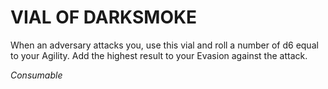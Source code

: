 ﻿---
tags:
  - Item
  - Consumable
name: 'VIAL OF DARKSMOKE'
description: 'When an adversary attacks you, use this vial and roll a number of d6 equal to your Agility. Add the highest result to your Evasion against the attack.'
---

# VIAL OF DARKSMOKE

When an adversary attacks you, use this vial and roll a number of d6 equal to your Agility. Add the highest result to your Evasion against the attack.

*Consumable*

